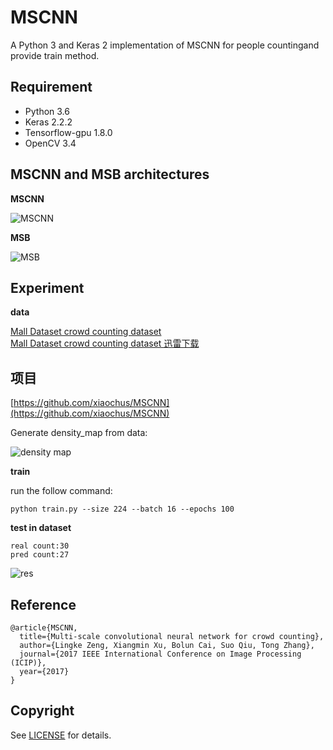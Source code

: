 # MSCNN
A Python 3 and Keras 2 implementation of MSCNN for people countingand provide train method.

## Requirement
- Python 3.6 
- Keras 2.2.2
- Tensorflow-gpu 1.8.0  
- OpenCV 3.4

## MSCNN and MSB architectures
**MSCNN**  

![MSCNN](/images/mscnn.png)

**MSB**  

![MSB](/images/msb.png)

## Experiment

**data**

[Mall Dataset crowd counting dataset](http://personal.ie.cuhk.edu.hk/~ccloy/downloads_mall_dataset.html) <br />
[Mall Dataset crowd counting dataset 迅雷下载](http://www.eecs.qmul.ac.uk/~ccloy/files/datasets/mall_dataset.zip)

## 项目
[https://github.com/xiaochus/MSCNN](https://github.com/xiaochus/MSCNN)

Generate density_map from data:

![density map](/images/density_map.png)

**train**

run the follow command:
```
python train.py --size 224 --batch 16 --epochs 100
```

**test in dataset**
```
real count:30
pred count:27
```
![res](/images/res1.png)

## Reference

	@article{MSCNN,  
	  title={Multi-scale convolutional neural network for crowd counting},  
	  author={Lingke Zeng, Xiangmin Xu, Bolun Cai, Suo Qiu, Tong Zhang},
	  journal={2017 IEEE International Conference on Image Processing (ICIP)},
	  year={2017}
	}


## Copyright
See [LICENSE](LICENSE) for details.
